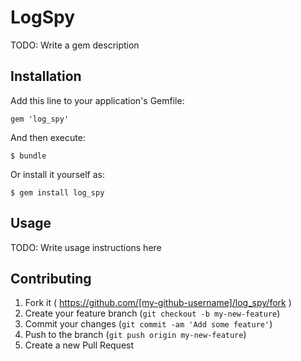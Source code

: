 # LogSpy

TODO: Write a gem description

## Installation

Add this line to your application's Gemfile:

    gem 'log_spy'

And then execute:

    $ bundle

Or install it yourself as:

    $ gem install log_spy

## Usage

TODO: Write usage instructions here

## Contributing

1. Fork it ( https://github.com/[my-github-username]/log_spy/fork )
2. Create your feature branch (`git checkout -b my-new-feature`)
3. Commit your changes (`git commit -am 'Add some feature'`)
4. Push to the branch (`git push origin my-new-feature`)
5. Create a new Pull Request
